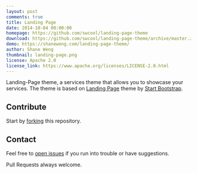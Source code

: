 ```yaml
---
layout: post
comments: true
title: Landing Page
date: 2014-10-04 00:00:00
homepage: https://github.com/swcool/landing-page-theme
download: https://github.com/swcool/landing-page-theme/archive/master.zip
demo: https://shaneweng.com/landing-page-theme/
author: Shane Weng
thumbnail: landing-page.png
license: Apache 2.0
license_link: https://www.apache.org/licenses/LICENSE-2.0.html
---
```


Landing-Page theme, a services theme that allows you to showcase your services. The theme is based on [Landing Page](https://startbootstrap.com/templates/landing-page/) theme by [Start Bootstrap](https://startbootstrap.com/).

## Contribute

Start by [forking](https://github.com/swcool/landing-page-theme/fork) this repository.

## Contact

Feel free to [open issues](https://github.com/swcool/landing-page-theme/issues/new) if you run into trouble or have suggestions.

Pull Requests always welcome.
